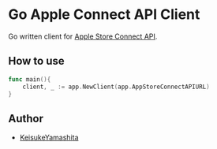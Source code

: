 # Go Apple Connect API Client
Go written client for [Apple Store Connect API](https://developer.apple.com/app-store-connect/api/).

## How to use

```go
func main(){
    client, _ := app.NewClient(app.AppStoreConnectAPIURL)
}
```

## Author
* [KeisukeYamashita](https://github.com/KeisukeYamashita)
